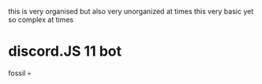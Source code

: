 this is very organised but also very unorganized at times
this very basic yet so complex at times
# discord.JS 11 bot
fossil 💀

